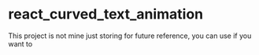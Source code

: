 # react_curved_text_animation
This project is not mine just storing for future reference, you can use if you want to

